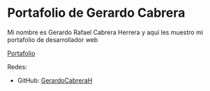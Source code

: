 # Portafolio de Gerardo Cabrera

Mi nombre es Gerardo Rafael Cabrera Herrera y aquí les muestro mi portafolio de desarrollador web

[Portafolio](https://gerardocabrerah.github.io/PortafolioGerardoCabreraH/)

Redes:
* GitHub: [GerardoCabreraH](https://github.com/GerardoCabreraH)